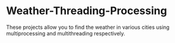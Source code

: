 # Weather-Threading-Processing
These projects allow you to find the weather in various cities using multiprocessing and multithreading respectively.
